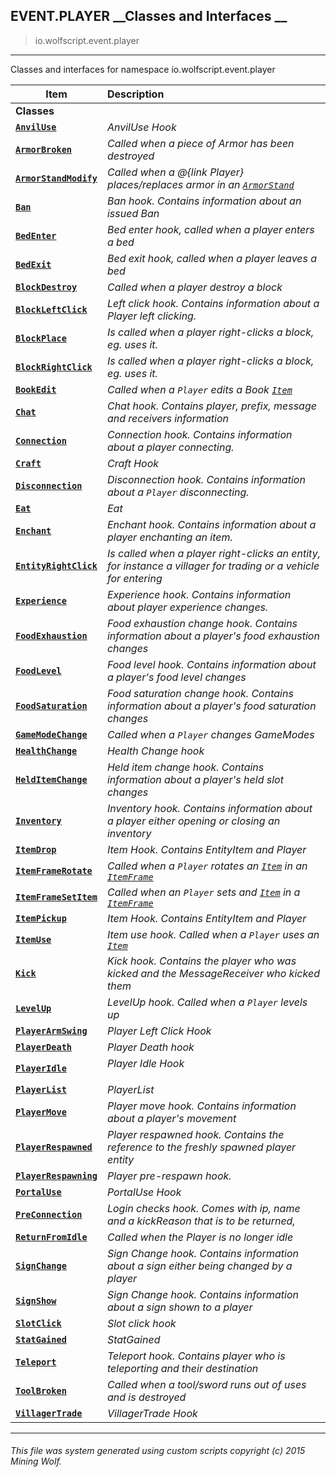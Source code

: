## EVENT.PLAYER __Classes and Interfaces __

>io.wolfscript.event.player

---

Classes and interfaces for namespace io.wolfscript.event.player

Item | Description   
--- | :--- 
__Classes__|
__[`AnvilUse`](AnvilUse.md)__ | _AnvilUse Hook_ 
__[`ArmorBroken`](ArmorBroken.md)__ | _Called when a piece of Armor has been destroyed_ 
__[`ArmorStandModify`](ArmorStandModify.md)__ | _Called when a @{link Player} places/replaces armor in an [`ArmorStand`](../../api/entity/ArmorStand.md)_ 
__[`Ban`](Ban.md)__ | _Ban hook. Contains information about an issued Ban_ 
__[`BedEnter`](BedEnter.md)__ | _Bed enter hook, called when a player enters a bed_ 
__[`BedExit`](BedExit.md)__ | _Bed exit hook, called when a player leaves a bed_ 
__[`BlockDestroy`](BlockDestroy.md)__ | _Called when a player destroy a block_ 
__[`BlockLeftClick`](BlockLeftClick.md)__ | _Left click hook. Contains information about a Player left clicking._ 
__[`BlockPlace`](BlockPlace.md)__ | _Is called when a player right-clicks a block, eg. uses it._ 
__[`BlockRightClick`](BlockRightClick.md)__ | _Is called when a player right-clicks a block, eg. uses it._ 
__[`BookEdit`](BookEdit.md)__ | _Called when a `Player` edits a Book [`Item`](../../api/inventory/Item.md)_ 
__[`Chat`](Chat.md)__ | _Chat hook. Contains player, prefix, message and receivers information_ 
__[`Connection`](Connection.md)__ | _Connection hook. Contains information about a player connecting._ 
__[`Craft`](Craft.md)__ | _Craft Hook_ 
__[`Disconnection`](Disconnection.md)__ | _Disconnection hook. Contains information about a `Player` disconnecting._ 
__[`Eat`](Eat.md)__ | _Eat_ 
__[`Enchant`](Enchant.md)__ | _Enchant hook. Contains information about a player enchanting an item._ 
__[`EntityRightClick`](EntityRightClick.md)__ | _Is called when a player right-clicks an entity, for instance a villager for trading or a vehicle for entering_ 
__[`Experience`](Experience.md)__ | _Experience hook. Contains information about player experience changes._ 
__[`FoodExhaustion`](FoodExhaustion.md)__ | _Food exhaustion change hook. Contains information about a player's food exhaustion changes_ 
__[`FoodLevel`](FoodLevel.md)__ | _Food level hook. Contains information about a player's food level changes_ 
__[`FoodSaturation`](FoodSaturation.md)__ | _Food saturation change hook. Contains information about a player's food saturation changes_ 
__[`GameModeChange`](GameModeChange.md)__ | _Called when a `Player` changes GameModes_ 
__[`HealthChange`](HealthChange.md)__ | _Health Change hook_ 
__[`HeldItemChange`](HeldItemChange.md)__ | _Held item change hook. Contains information about a player's held slot changes_ 
__[`Inventory`](Inventory.md)__ | _Inventory hook. Contains information about a player either opening or closing an inventory_ 
__[`ItemDrop`](ItemDrop.md)__ | _Item Hook. Contains EntityItem and Player_ 
__[`ItemFrameRotate`](ItemFrameRotate.md)__ | _Called when a `Player` rotates an [`Item`](../../api/inventory/Item.md) in an [`ItemFrame`](../../api/entity/hanging/ItemFrame.md)_ 
__[`ItemFrameSetItem`](ItemFrameSetItem.md)__ | _Called when an `Player` sets and [`Item`](../../api/inventory/Item.md) in a [`ItemFrame`](../../api/entity/hanging/ItemFrame.md)_ 
__[`ItemPickup`](ItemPickup.md)__ | _Item Hook. Contains EntityItem and Player_ 
__[`ItemUse`](ItemUse.md)__ | _Item use hook. Called when a `Player` uses an [`Item`](../../api/inventory/Item.md)_ 
__[`Kick`](Kick.md)__ | _Kick hook. Contains the player who was kicked and the MessageReceiver who kicked them_ 
__[`LevelUp`](LevelUp.md)__ | _LevelUp hook. Called when a `Player` levels up_ 
__[`PlayerArmSwing`](PlayerArmSwing.md)__ | _Player Left Click Hook_ 
__[`PlayerDeath`](PlayerDeath.md)__ | _Player Death hook_ 
__[`PlayerIdle`](PlayerIdle.md)__ | _Player Idle Hook<p/>_ 
__[`PlayerList`](PlayerList.md)__ | _PlayerList_ 
__[`PlayerMove`](PlayerMove.md)__ | _Player move hook. Contains information about a player's movement_ 
__[`PlayerRespawned`](PlayerRespawned.md)__ | _Player respawned hook. Contains the reference to the freshly spawned player entity_ 
__[`PlayerRespawning`](PlayerRespawning.md)__ | _Player pre-respawn hook._ 
__[`PortalUse`](PortalUse.md)__ | _PortalUse Hook_ 
__[`PreConnection`](PreConnection.md)__ | _Login checks hook. Comes with ip, name and a kickReason that is to be returned,_ 
__[`ReturnFromIdle`](ReturnFromIdle.md)__ | _Called when the Player is no longer idle_ 
__[`SignChange`](SignChange.md)__ | _Sign Change hook. Contains information about a sign either being changed by a player_ 
__[`SignShow`](SignShow.md)__ | _Sign Change hook. Contains information about a sign shown to a player_ 
__[`SlotClick`](SlotClick.md)__ | _Slot click hook_ 
__[`StatGained`](StatGained.md)__ | _StatGained_ 
__[`Teleport`](Teleport.md)__ | _Teleport hook. Contains player who is teleporting and their destination_ 
__[`ToolBroken`](ToolBroken.md)__ | _Called when a tool/sword runs out of uses and is destroyed_ 
__[`VillagerTrade`](VillagerTrade.md)__ | _VillagerTrade Hook_ 



---



###### This file was system generated using custom scripts copyright (c) 2015 Mining Wolf.
	

